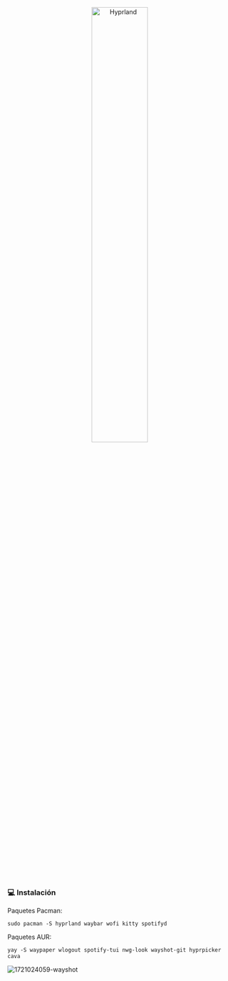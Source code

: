 <p align="center">
  <img src="https://github.com/user-attachments/assets/3215f321-3678-4059-86aa-9f9cfd2eeac9" alt="Hyprland" width="50%">
</p>

### 💻 Instalación
Paquetes Pacman:
```
sudo pacman -S hyprland waybar wofi kitty spotifyd 
```
Paquetes AUR:
```
yay -S waypaper wlogout spotify-tui nwg-look wayshot-git hyprpicker cava
```

![1721024059-wayshot](https://github.com/user-attachments/assets/91d95be8-3004-48f7-b88e-1f4f079fecac)

